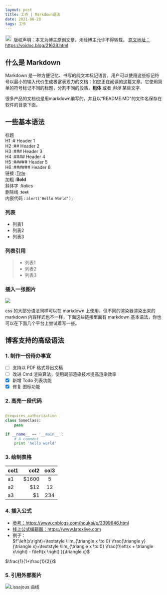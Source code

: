 ```yaml
---
layout: post
title: 工作 | Markdown语法
date: 2021-06-28 
tags: 工作  
---
```

<img src="/images/copyright.ico" alt="copyright" style="display:inline;margin-bottom: -5px;" width="20" height="20"> 版权声明：本文为博主原创文章，未经博主允许不得转载。
<a target="_blank" href="https://voidoc.blog/21628.html">原文地址：https://voidoc.blog/21628.html </a>
<script type="text/javascript" src="http://cdn.mathjax.org/mathjax/latest/MathJax.js?config=default"></script>

## 什么是 Markdown

Markdown 是一种方便记忆、书写的纯文本标记语言，用户可以使用这些标记符号以最小的输入代价生成极富表现力的文档：如您正在阅读的这篇文章。它使用简单的符号标记不同的标题，分割不同的段落，**粗体** 或者 *斜体* 某些文字.

很多产品的文档也是用markdown编写的，并且以“README.MD”的文件名保存在软件的目录下面。
　　
## 一些基本语法

标题            
H1 :# Header 1            
H2 :## Header 2           
H3 :### Header 3           
H4 :#### Header 4           
H5 :##### Header 5            
H6 :###### Header 6      
链接 :[Title](URL)        
加粗 :**Bold**        
斜体字 :*Italics*         
删除线 :~~text~~          
内嵌代码 : `alert('Hello World');`        

### 列表

* 列表1
* 列表2
* 列表3

### 列表引用

>* 列表1
>* 列表2
>* 列表3

### 插入一张图片

![](/images/payimg/weipayimg.jpg)

css 的大部分语法同样可以在 markdown 上使用，但不同的渲染器渲染出来的 markdown 内容样式也不一样，下面这些链接里面有 markdown 基本语法，你也可以在下面几个平台上尝试着写一些。

## 博客支持的高级语法

### 1. 制作一份待办事宜 

- [ ] 支持以 PDF 格式导出文稿
- [ ] 改进 Cmd 渲染算法，使用局部渲染技术提高渲染效率
- [x] 新增 Todo 列表功能
- [x] 修复 图标功能

### 2. 高亮一段代码

```python

@requires_authorization
class SomeClass:
    pass

if __name__ == '__main__':
    # A comment
    print 'hello world'

```

### 3. 绘制表格

| col1        | col2   |  col3  |
| --------   | -----:  | :----:  |
|a1     | \$1600 |   5     |
|a2        |   \$12   |   12   |
|a3        |    \$1    |  234  |

### 4. 插入公式
* <a target="_blank" href="https://www.cnblogs.com/houkai/p/3399646.html">参考：https://www.cnblogs.com/houkai/p/3399646.html </a>
* <a target="_blank" href="https://www.latexlive.com">线上公式编辑器：https://www.latexlive.com </a>
* 例子：  
$f'\left(x\right)=\textstyle \lim_{\triangle x \to 0} \frac{\triangle y}{\triangle x}=\textstyle \lim_{\triangle x \to 0} \frac{f\left(x + \triangle x\right) - f\left(x \right) }{\triangle x}$  

$\frac{1}{1+\frac{1}{2}}$  

### 5. 引用外部图片
![Lissajous 曲线][1]


  [1]: http://www.matrix67.com/blogimage_2016/201610181.gif




